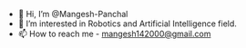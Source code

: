 - 👋 Hi, I’m @Mangesh-Panchal
- 👀 I’m interested in Robotics and Artificial Intelligence field.
- 📫 How to reach me - mangesh142000@gmail.com

<!---
Mangesh-Panchal/Mangesh-Panchal is a ✨ special ✨ repository because its `README.md` (this file) appears on your GitHub profile.
You can click the Preview link to take a look at your changes.
--->

